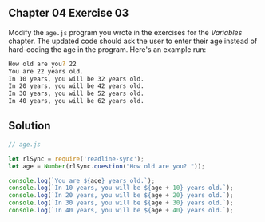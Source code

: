 ## Chapter 04 Exercise 03

Modify the `age.js` program you wrote in the exercises for the *Variables* chapter. The updated code should ask the user to enter their age instead of hard-coding the age in the program. Here's an example run:

```bash
How old are you? 22
You are 22 years old.
In 10 years, you will be 32 years old.
In 20 years, you will be 42 years old.
In 30 years, you will be 52 years old.
In 40 years, you will be 62 years old.
```

## Solution
```javascript
// age.js

let rlSync = require('readline-sync');
let age = Number(rlSync.question("How old are you? "));

console.log(`You are ${age} years old.`);
console.log(`In 10 years, you will be ${age + 10} years old.`);
console.log(`In 20 years, you will be ${age + 20} years old.`);
console.log(`In 30 years, you will be ${age + 30} years old.`);
console.log(`In 40 years, you will be ${age + 40} years old.`);
```
